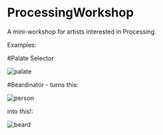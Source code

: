 ProcessingWorkshop
==================

A mini-workshop for artists interested in Processing.

Examples:

#Palate Selector

![palate](http://i.imgur.com/g1nNldj.png)

#Beardinator - turns this:

![person](http://i.imgur.com/kOzeeJp.jpg)

into this!:

![beard](http://i.imgur.com/aAthX5T.png)
